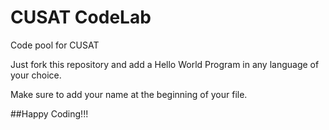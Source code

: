 # CUSAT CodeLab
Code pool for CUSAT

Just fork this repository and add a Hello World Program in any language of your choice.

Make sure to add your name at the beginning of your file.

##Happy Coding!!!
